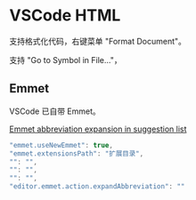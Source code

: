 # VSCode HTML

支持格式化代码，右键菜单 "Format Document"。

支持 "Go to Symbol in File..."，

## Emmet

VSCode 已自带 Emmet。



[Emmet abbreviation expansion in suggestion list](https://code.visualstudio.com/updates/v1_13#_emmet-abbreviation-expansion-in-suggestion-list)

```js
"emmet.useNewEmmet": true,
"emmet.extensionsPath": "扩展目录",
"": "",
"": "",
"": "",
"editor.emmet.action.expandAbbreviation": ""
```
